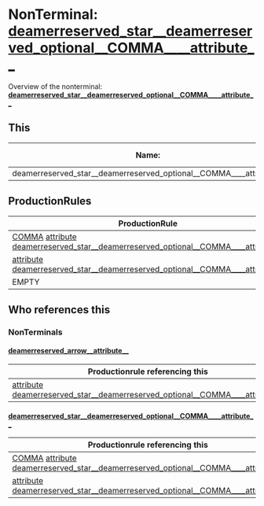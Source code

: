 # NonTerminal: **[deamerreserved_star__deamerreserved_optional__COMMA____attribute__](./deamerreserved_star__deamerreserved_optional__COMMA____attribute__.md)**

Overview of the nonterminal: **[deamerreserved_star__deamerreserved_optional__COMMA____attribute__](./deamerreserved_star__deamerreserved_optional__COMMA____attribute__.md)**



## This

| Name:                | Abstraction:    | Is Inlined |
| -------------------- | --------------- | ---------- |
| deamerreserved_star__deamerreserved_optional__COMMA____attribute__ | Standard | Yes |



## ProductionRules

| ProductionRule |
| ---- |
| [COMMA](./../Lexicon/COMMA.md) [attribute](./attribute.md) [deamerreserved_star__deamerreserved_optional__COMMA____attribute__](./deamerreserved_star__deamerreserved_optional__COMMA____attribute__.md)  |
| [attribute](./attribute.md) [deamerreserved_star__deamerreserved_optional__COMMA____attribute__](./deamerreserved_star__deamerreserved_optional__COMMA____attribute__.md)  |
| EMPTY  |




## Who references this

### NonTerminals


#### [deamerreserved_arrow__attribute__](./../Grammar/deamerreserved_arrow__attribute__.md)

| Productionrule referencing this                      |
| ---------------------------------------------------- |
| [attribute](./attribute.md) [deamerreserved_star__deamerreserved_optional__COMMA____attribute__](./deamerreserved_star__deamerreserved_optional__COMMA____attribute__.md)  |


#### [deamerreserved_star__deamerreserved_optional__COMMA____attribute__](./../Grammar/deamerreserved_star__deamerreserved_optional__COMMA____attribute__.md)

| Productionrule referencing this                      |
| ---------------------------------------------------- |
| [COMMA](./../Lexicon/COMMA.md) [attribute](./attribute.md) [deamerreserved_star__deamerreserved_optional__COMMA____attribute__](./deamerreserved_star__deamerreserved_optional__COMMA____attribute__.md)  |
| [attribute](./attribute.md) [deamerreserved_star__deamerreserved_optional__COMMA____attribute__](./deamerreserved_star__deamerreserved_optional__COMMA____attribute__.md)  |



